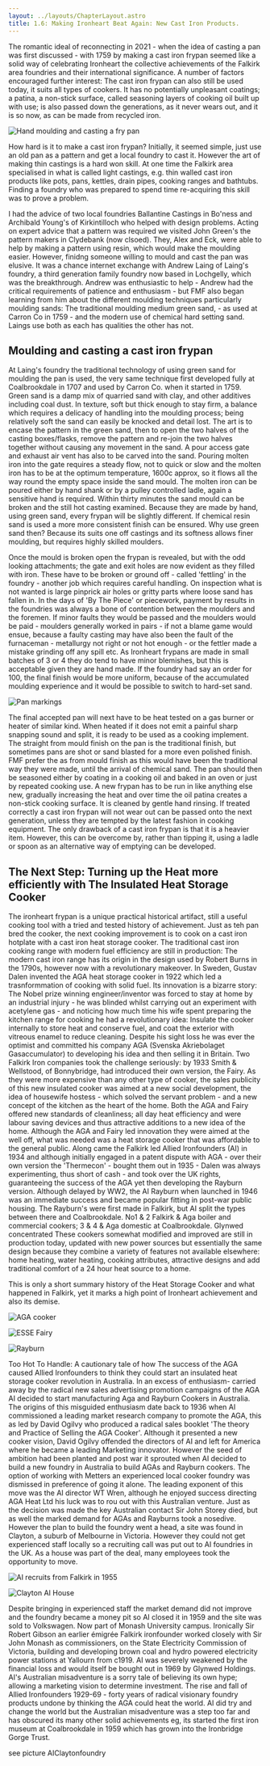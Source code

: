 ```yaml
---
layout: ../layouts/ChapterLayout.astro
title: 1.6: Making Ironheart Beat Again: New Cast Iron Products.
---
```


The romantic ideal of reconnecting in 2021 - when the idea of casting a pan was first discussed - with 1759 by making a cast iron frypan seemed like a solid way of celebrating Ironheart the collective achievements of the Falkirk area foundries and their international significance. A number of factors encouraged further interest: The cast iron frypan can also still be used today, it suits all types of cookers. It has no potentially unpleasant coatings; a patina, a non-stick surface, called seasoning layers of cooking oil built up with use; is also passed down the generations, as it never wears out, and it is so now, as can be made from recycled iron.

![Hand moulding and casting a fry pan](Casting-the-Ironheart-pan "R")

How hard is it to make a cast iron frypan? Initially, it seemed simple, just use an old pan as a pattern and get a local foundry to cast it. However the art of making thin castings is a hard won skill. At one time the Falkirk area specialised in what is called light castings, e.g. thin walled cast iron products like pots, pans, kettles, drain pipes, cooking ranges and bathtubs. Finding a foundry who was prepared to spend time re-acquiring this skill was to prove a problem.

I had the advice of two local foundries Ballantine Castings in Bo'ness and Archibald Young's of Kirkintilloch who helped with design problems. Acting on expert advice that a pattern was required we visited John Green's the pattern makers in Clydebank (now clsoed). They, Alex and Eck, were able to help by making a pattern using resin, which would make the moulding easier. However, finidng someone willing to mould and cast the pan was elusive. It was a chance internet exchange with Andrew Laing of Laing's foundry, a third generation family foundry now based in Lochgelly, which was the breakthrough. Andrew was enthusiastic to help - Andrew had the critical requirements of patience and enthusiasm - but FMF also began learning from him about the different moulding techniques particularly moulding sands: The traditional moulding medium green sand, - as used at Carron Co in 1759 - and the modern use of chemical hard setting sand. Laings use both as each has qualities the other has not.

## Moulding and casting a cast iron frypan

At Laing's foundry the traditional technology of using green sand for moulding the pan is used, the very same technique first developed fully at Coalbrookdale in 1707 and used by Carron Co. when it started in 1759. Green sand is a damp mix of quarried sand with clay, and other additives including coal dust. In texture, soft but thick enough to stay firm, a balance which requires a delicacy of handling into the moulding process; being relatively soft the sand can easily be knocked and detail lost. The art is to encase the pattern in the green sand, then to open the two halves of the casting boxes/flasks, remove the pattern and re-join the two halves together without causing any movement in the sand. A pour access gate and exhaust air vent has also to be carved into the sand. Pouring molten iron into the gate requires a steady flow, not to quick or slow and the molten iron has to be at the optimum temperature, 1600c approx, so it flows all the way round the empty space inside the sand mould. The molten iron can be poured either by hand shank or by a pulley controlled ladle, again a sensitive hand is required. Within thirty minutes the sand mould can be broken and the still hot casting examined. Because they are made by hand, using green sand, every frypan will be slightly different. If chemical resin sand is used a more more consistent finish can be ensured. Why use green sand then? Because its suits one off castings and its softness allows finer moulding, but requires highly skilled moulders.

Once the mould is broken open the frypan is revealed, but with the odd looking attachments; the gate and exit holes are now evident as they filled with iron. These have to be broken or ground off - called 'fettling' in the foundry - another job which requires careful handling. On inspection what is not wanted is large pinprick air holes or gritty parts where loose sand has fallen in. In the days of 'By The Piece' or piecework, payment by results in the foundries was always a bone of contention between the moulders and the foremen. If minor faults they would be passed and the moulders would be paid - moulders generally worked in pairs - if not a blame game would ensue, because a faulty casting may have also been the fault of the furnaceman - metallurgy not right or not hot enough - or the fettler made a mistake grinding off any spill etc. As Ironheart frypans are made in small batches of 3 or 4 they do tend to have minor blemishes, but this is acceptable given they are hand made. If the foundry had say an order for 100, the final finish would be more uniform, because of the accumulated moulding experience and it would be possible to switch to hard-set sand.

![Pan markings](Ironheart-pan-rear "R")

The final accepted pan will next have to be heat tested on a gas burner or heater of similar kind. When heated if it does not emit a painful sharp snapping sound and split, it is ready to be used as a cooking implement. The straight from mould finish on the pan is the traditional finish, but sometimes pans are shot or sand blasted for a more even polished finish. FMF prefer the as from mould finish as this would have been the traditional way they were made, until the arrival of chemical sand. The pan should then be seasoned either by coating in a cooking oil and baked in an oven or just by repeated cooking use. A new frypan has to be run in like anything else new, gradually increasing the heat and over time the oil patina creates a non-stick cooking surface. It is cleaned by gentle hand rinsing. If treated correctly a cast iron frypan will not wear out can be passed onto the next generation, unless they are tempted by the latest fashion in cooking equipment. The only drawback of a cast iron frypan is that it is a heavier item. However, this can be overcome by, rather than tipping it, using a ladle or spoon as an alternative way of emptying can be developed.  

## The Next Step: Turning up the Heat more efficiently with The Insulated Heat Storage Cooker

The ironheart frypan is a unique practical historical artifact, still a useful cooking tool with a tried and tested history of achievement. Just as teh pan bred the cooker, the next cooking improvement is to cook on a cast iron hotplate with a cast iron heat storage cooker. The traditional cast iron cooking range with modern fuel efficiency are still in production: The modern cast iron range has its origin in the design used by Robert Burns in the 1790s, however now with a revolutionary makeover. In Sweden, Gustav Dalen invented the AGA heat storage cooker in 1922 which led a trasnformmation of cooking with solid fuel. Its innovation is a bizarre story: The Nobel prize winning engineer/inventor was forced to stay at home by an industrial injury - he was blinded whilst carrying out an experiment with acetylene gas - and noticing how much time his wife spent preparing the kitchen range for cooking he had a revolutionary idea: Insulate the cooker internally to store heat and conserve fuel, and coat the exterior with vitreous enamel to reduce cleaning. Despite his sight loss he was ever the optimist and committed his company AGA (Svenska Akriebolaget Gasaccumulator) to developing his idea and then selling it in Britain. Two Falkirk Iron companies took the challenge seriously: by 1933 Smith & Wellstood, of Bonnybridge, had introduced their own version, the Fairy. As they were more expensive than any other type of cooker, the sales publicity of this new insulated cooker was aimed at a new social development, the idea of housewife hostess - which solved the servant problem - and a new concept of the kitchen as the heart of the home. Both the AGA and Fairy offered new standards of cleanliness; all day heat efficiency and were labour saving devices and thus attractive additions to a new idea of the home. Although the AGA and Fairy led innovation they were aimed at the well off, what was needed was a heat storage cooker that was affordable to the general public. Along came the Falkirk led Allied Ironfounders (AI) in 1934 and although initially engaged in a patent dispute with AGA - over their own version the 'Thermecon' - bought them out in 1935 - Dalen was always experimenting, thus short of cash - and took over the UK rights, guaranteeing the success of the AGA yet then developing the Rayburn version. Although delayed by WW2, the AI Rayburn when launched in 1946 was an immediate success and became popular fitting in post-war public housing. The Rayburn's were first made in Falkirk, but AI split the types between there and Coalbrookdale. No1 & 2 Falkirk & Aga boiler and commercial cookers; 3 & 4 & Aga domestic at Coalbrookdale. Glynwed concentrated These cookers somewhat modified and improved are still in production today, updated with new power sources but essentially the same design because they combine a variety of features not available elsewhere: home heating, water heating, cooking attributes, attractive designs and add traditional comfort of a 24 hour heat source to a home.

This is only a short summary history of the Heat Storage Cooker and what happened in Falkirk, yet it marks a high point of Ironheart achievement and also its demise.

![AGA cooker](AGAcooker)

![ESSE Fairy](ESSE-FAIRY1937)

![Rayburn](Rayburn1+water1950)

Too Hot To Handle: A cautionary tale of how The success of the AGA caused Allied Ironfounders to think they could start an insulated heat storage cooker revolution in Australia. In an excess of enthusiasm- carried away by the radical new sales advertising promotion campaigns of the AGA AI decided to start manufacturing Aga and Rayburn Cookers in Australia. The origins of this misguided enthusiasm date back to 1936 when AI commissioned a leading market research company to promote the AGA, this as led by David Ogilvy who produced a radical sales booklet 'The theory and Practice of Selling the AGA Cooker'. Although it presented a new cooker vision, David Ogilvy offended the directors of AI and left for America where he became a leading Marketing innovator. However the seed of ambition had been planted and post war it sprouted when AI decided to build a new foundry in Australia to build AGAs and Rayburn cookers. The option of working with Metters an experienced  local cooker foundry was dismissed in preference of going it alone. The leading exponent of this move was the AI director WT Wren, although he enjoyed success directing AGA Heat Ltd his luck was to rou out with this Australian venture. Just as the decision was made the key Australian contact Sir John Storey died, but as well the marked demand for AGAs and Rayburns took a nosedive. However the plan to build the foundry went a head, a site was found in Clayton, a suburb of Melbourne in Victoria. However they could not get experienced staff locally so a recruiting call was put out to AI foundries in the UK. As a house was part of the deal, many employees took the opportunity to move.

![AI recruits from Falkirk in 1955](AIFalkirkAustralia)

![Clayton AI House](AIClayton-Mel1957)

Despite bringing in experienced staff the market demand did not improve and the foundry became a money pit so AI closed it in 1959 and the site was sold to Volkswagen. Now part of Monash University campus. Ironically Sir Robert Gibson an earlier émigrée Falkirk ironfounder worked closely with Sir John Monash as commissioners, on the State Electricity Commission of Victoria, building and developing brown coal and hydro powered electricity power stations at Yallourn from c1919. AI was severely weakened by the financial loss and would itself be bought out in 1969 by Glynwed Holdings. AI's Australian misadventure is a sorry tale of believing its own hype; allowing a marketing vision to determine investment. The rise and fall of Allied Ironfounders 1929-69 - forty years of radical visionary foundry products undone by thinking the AGA could heat the world. AI did try and change the world but the Australian misadventure was a step too far and has obscured its many other solid achievements eg, its started the first iron museum at Coalbrookdale in 1959 which has grown into the Ironbridge Gorge Trust.

see picture AIClaytonfoundry
